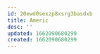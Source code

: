 ```yaml
---
id: 20ewd0sexzp8xsrg3basdxb
title: Americ
desc: ''
updated: 1662090680299
created: 1662090680299
---
```

